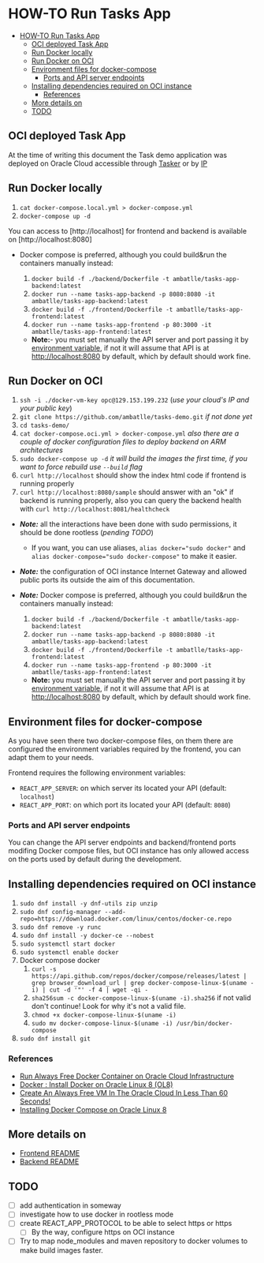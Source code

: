 # HOW-TO Run Tasks App

- [HOW-TO Run Tasks App](#how-to-run-tasks-app)
  - [OCI deployed Task App](#oci-deployed-task-app)
  - [Run Docker locally](#run-docker-locally)
  - [Run Docker on OCI](#run-docker-on-oci)
  - [Environment files for docker-compose](#environment-files-for-docker-compose)
    - [Ports and API server endpoints](#ports-and-api-server-endpoints)
  - [Installing dependencies required on OCI instance](#installing-dependencies-required-on-oci-instance)
    - [References](#references)
  - [More details on](#more-details-on)
  - [TODO](#todo)

## OCI deployed Task App

At the time of writing this document the Task demo application was deployed on Oracle Cloud accessible through [Tasker](http://ambatlle-tasks.duckdns.org/) or by [IP](http://129.153.199.232/)

## Run Docker locally

1. `cat docker-compose.local.yml > docker-compose.yml`
2. `docker-compose up -d`

You can access to [http://localhost] for frontend and backend is available on [http://localhost:8080]

- Docker compose is preferred, although you could build&run the containers manually instead:

  1. `docker build -f ./backend/Dockerfile -t ambatlle/tasks-app-backend:latest`
  2. `docker run --name tasks-app-backend -p 8080:8080 -it ambatlle/tasks-app-backend:latest`
  3. `docker build -f ./frontend/Dockerfile -t ambatlle/tasks-app-frontend:latest`
  4. `docker run --name tasks-app-frontend -p 80:3000 -it ambatlle/tasks-app-frontend:latest`

  - **Note:**- you must set manually the API server and port passing it by [environment variable](#environment-files-for-docker-compose), if not it will assume that API is at [http://localhost:8080](http://localhost:8080) by default, which by default should work fine.

## Run Docker on OCI

1. `ssh -i ./docker-vm-key opc@129.153.199.232` (*use your cloud's IP and your public key*)
2. `git clone https://github.com/ambatlle/tasks-demo.git` *if not done yet*
3. `cd tasks-demo/`
4. `cat docker-compose.oci.yml > docker-compose.yml` *also there are a couple of docker configuration files to deploy backend on ARM architectures*
5. `sudo docker-compose up -d` *it will build the images the first time, if you want to force rebuild use `--build` flag*
6. `curl http://localhost` should show the index html code if frontend is running properly
7. `curl http://localhost:8080/sample` should answer with an "ok" if backend is running properly, also you can query the backend health with `curl http://localhost:8081/healthcheck`

- ***Note:*** all the interactions have been done with sudo permissions, it should be done rootless (*pending TODO*)
  - If you want, you can use aliases, `alias docker="sudo docker"` and `alias docker-compose="sudo docker-compose"` to make it easier.
- ***Note:*** the configuration of OCI instance Internet Gateway and allowed public ports its outside the aim of this documentation.
- ***Note:*** Docker compose is preferred, although you could build&run the containers manually instead:

  1. `docker build -f ./backend/Dockerfile -t ambatlle/tasks-app-backend:latest`
  2. `docker run --name tasks-app-backend -p 8080:8080 -it ambatlle/tasks-app-backend:latest`
  3. `docker build -f ./frontend/Dockerfile -t ambatlle/tasks-app-frontend:latest`
  4. `docker run --name tasks-app-frontend -p 80:3000 -it ambatlle/tasks-app-frontend:latest`

  - **Note:** you must set manually the API server and port passing it by [environment variable](#environment-files-for-docker-compose), if not it will assume that API is at [http://localhost:8080](http://localhost:8080) by default, which by default should work fine.

## Environment files for docker-compose

As you have seen there two docker-compose files, on them there are configured the environment variables required by the frontend, you can adapt them to your needs.

Frontend requires the following environment variables:

- `REACT_APP_SERVER`: on which server its located your API (default: `localhost`)
- `REACT_APP_PORT`: on which port its located your API (default: `8080`)

### Ports and API server endpoints

You can change the API server endpoints and backend/frontend ports modifing Docker compose files, but OCI instance has only allowed access on the ports used by default during the development.

## Installing dependencies required on OCI instance

1. `sudo dnf install -y dnf-utils zip unzip`
2. `sudo dnf config-manager --add-repo=https://download.docker.com/linux/centos/docker-ce.repo`
3. `sudo dnf remove -y runc`
4. `sudo dnf install -y docker-ce --nobest`
5. `sudo systemctl start docker`
6. `sudo systemctl enable docker`
7. Docker compose docker
   1. `curl -s https://api.github.com/repos/docker/compose/releases/latest | grep browser_download_url | grep docker-compose-linux-$(uname -i) | cut -d '"' -f 4 | wget -qi -`
   2. `sha256sum -c docker-compose-linux-$(uname -i).sha256` if not valid don't continue! Look for why it's not a valid file.
   3. `chmod +x docker-compose-linux-$(uname -i)`
   4. `sudo mv docker-compose-linux-$(uname -i) /usr/bin/docker-compose`
8. `sudo dnf install git`

### References

- [Run Always Free Docker Container on Oracle Cloud Infrastructure](https://medium.com/oracledevs/run-always-free-docker-container-on-oracle-cloud-infrastructure-c88e36b65610)
- [Docker : Install Docker on Oracle Linux 8 (OL8)](https://oracle-base.com/articles/linux/docker-install-docker-on-oracle-linux-ol8)
- [Create An Always Free VM In The Oracle Cloud In Less Than 60 Seconds!](https://www.youtube.com/watch?v=Fiu9BiNocJ4)
- [Installing Docker Compose on Oracle Linux 8](https://techviewleo.com/install-docker-compose-on-oracle-linux/)

## More details on

- [Frontend README](./frontend/README.md)
- [Backend README](./backend/README.md)

## TODO

- [ ] add authentication in someway
- [ ] investigate how to use docker in rootless mode
- [ ] create REACT_APP_PROTOCOL to be able to select https or https
  - [ ] By the way, configure https on OCI instance
- [ ] Try to map node_modules and maven repository to docker volumes to make build images faster.
